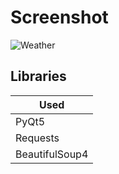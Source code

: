 # Screenshot
![Weather](https://user-images.githubusercontent.com/46905365/198390546-8185b5c7-5de3-4f99-8d3c-ae402e82ba64.png)
## Libraries
| Used |
|-----------|
| PyQt5 |
| Requests|
| BeautifulSoup4 |
